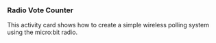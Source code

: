 ### Radio Vote Counter

This activity card shows how to create a simple wireless polling system using
the micro:bit radio.
